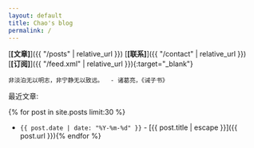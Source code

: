 ```yaml
---
layout: default
title: Chao's blog
permalink: /
---
```


[**[文章]**]({{ "/posts"  | relative_url }})
[**[联系]**]({{ "/contact"  | relative_url }})
[**[订阅]**]({{ "/feed.xml"  | relative_url }}){:target="_blank"}

```
非淡泊无以明志，非宁静无以致远。  - 诸葛亮，《诫子书》
```

最近文章:

{% for post in site.posts limit:30 %}
- `{{ post.date | date: "%Y-%m-%d" }}` - [{{ post.title | escape }}]({{ post.url }}){% endfor %}
